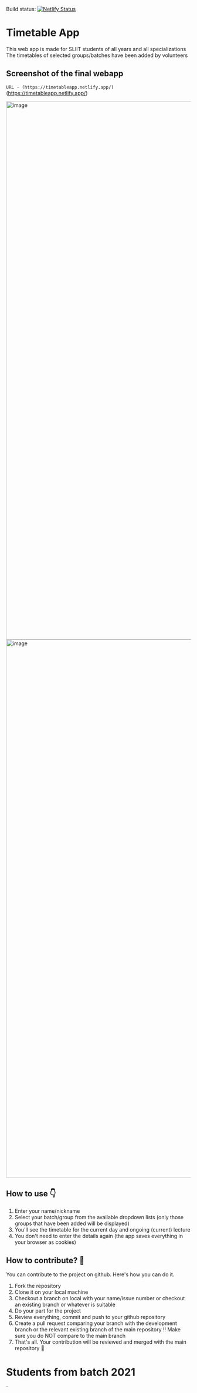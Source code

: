 Build status: [![Netlify Status](https://api.netlify.com/api/v1/badges/6c7742b9-5d29-4cf4-bf37-85c3a9ecaee4/deploy-status)](https://app.netlify.com/sites/timetableapp/deploys)

# Timetable App

This web app is made for SLIIT students of all years and all specializations
The timetables of selected groups/batches have been added by volunteers

## Screenshot of the final webapp

``` URL - (https://timetableapp.netlify.app/) ```
(https://timetableapp.netlify.app/)

<img width="1467" alt="image" src="https://user-images.githubusercontent.com/45074238/181573805-baabbb75-e67c-45cf-b762-9e846d7b4c75.png">
<img width="1467" alt="image" src="https://user-images.githubusercontent.com/45074238/181574036-1c0a11ff-bbe7-4d10-924e-b1ccba9843c7.png">

## How to use 👇

1. Enter your name/nickname
2. Select your batch/group from the available dropdown lists (only those groups that have been added will be displayed)
3. You'll see the timetable for the current day and ongoing (current) lecture
4. You don't need to enter the details again (the app saves everything in your browser as cookies)

## How to contribute? 🤝

You can contribute to the project on github. Here's how you can do it.

1. Fork the repository
2. Clone it on your local machine
3. Checkout a branch on local with your name/issue number or checkout an existing branch or whatever is suitable
4. Do your part for the project
5. Review everything, commit and push to your github repository
6. Create a pull request comparing your branch with the development branch or the relevant existing branch of the main repository
!! Make sure you do NOT compare to the main branch
7. That's all. Your contribution will be reviewed and merged with the main repository 🙌

# Students from batch 2021
`
